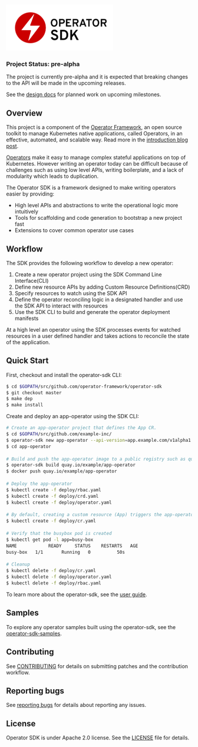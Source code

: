 <img src="doc/images/operator_logo_sdk_color.svg" height="125px"></img>

### Project Status: pre-alpha

The project is currently pre-alpha and it is expected that breaking changes to the API will be made in the upcoming releases.

See the [design docs][design_docs] for planned work on upcoming milestones.

## Overview

This project is a component of the [Operator Framework][of-home], an open source toolkit to manage Kubernetes native applications, called Operators, in an effective, automated, and scalable way. Read more in the [introduction blog post][of-blog].

[Operators][operator_link] make it easy to manage complex stateful applications on top of Kubernetes. However writing an operator today can be difficult because of challenges such as using low level APIs, writing boilerplate, and a lack of modularity which leads to duplication.

The Operator SDK is a framework designed to make writing operators easier by providing:
- High level APIs and abstractions to write the operational logic more intuitively
- Tools for scaffolding and code generation to bootstrap a new project fast
- Extensions to cover common operator use cases

## Workflow

The SDK provides the following workflow to develop a new operator:
1. Create a new operator project using the SDK Command Line Interface(CLI)
2. Define new resource APIs by adding Custom Resource Definitions(CRD)
3. Specify resources to watch using the SDK API
4. Define the operator reconciling logic in a designated handler and use the SDK API to interact with resources
5. Use the SDK CLI to build and generate the operator deployment manifests

At a high level an operator using the SDK processes events for watched resources in a user defined handler and takes actions to reconcile the state of the application.

## Quick Start

First, checkout and install the operator-sdk CLI:

```sh
$ cd $GOPATH/src/github.com/operator-framework/operator-sdk
$ git checkout master
$ make dep
$ make install
```

Create and deploy an app-operator using the SDK CLI:

```sh
# Create an app-operator project that defines the App CR.
$ cd $GOPATH/src/github.com/example-inc/
$ operator-sdk new app-operator --api-version=app.example.com/v1alpha1 --kind=App
$ cd app-operator

# Build and push the app-operator image to a public registry such as quay.io
$ operator-sdk build quay.io/example/app-operator
$ docker push quay.io/example/app-operator

# Deploy the app-operator
$ kubectl create -f deploy/rbac.yaml
$ kubectl create -f deploy/crd.yaml
$ kubectl create -f deploy/operator.yaml

# By default, creating a custom resource (App) triggers the app-operator to deploy a busybox pod
$ kubectl create -f deploy/cr.yaml

# Verify that the busybox pod is created
$ kubectl get pod -l app=busy-box
NAME            READY     STATUS    RESTARTS   AGE
busy-box   1/1       Running   0          50s

# Cleanup
$ kubectl delete -f deploy/cr.yaml
$ kubectl delete -f deploy/operator.yaml
$ kubectl delete -f deploy/rbac.yaml
```

To learn more about the operator-sdk, see the [user guide][guide].

## Samples

To explore any operator samples built using the operator-sdk, see the [operator-sdk-samples][samples].

## Contributing

See [CONTRIBUTING][contrib] for details on submitting patches and the contribution workflow.

## Reporting bugs

See [reporting bugs][bug_guide] for details about reporting any issues.

## License

Operator SDK is under Apache 2.0 license. See the [LICENSE][license_file] file for details.

[operator_link]: https://coreos.com/operators/
[design_docs]: ./doc/design
[guide]: ./doc/user-guide.md
[samples]: https://github.com/operator-framework/operator-sdk-samples
[of-home]: https://github.com/operator-framework
[of-blog]: https://coreos.com/blog/introducing-operator-framework
[contrib]: ./CONTRIBUTING.MD
[bug_guide]:./doc/dev/reporting_bugs.md
[license_file]:./LICENSE
